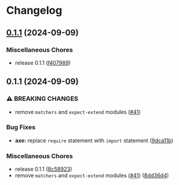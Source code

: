 # Changelog

## [0.1.1](https://github.com/koralle/vitest-axe/compare/v0.1.1...v0.1.1) (2024-09-09)


### Miscellaneous Chores

* release 0.1.1 ([f407989](https://github.com/koralle/vitest-axe/commit/f4079898a8cb718f2fdcb7e18f55b590bd593606))

## 0.1.1 (2024-09-09)


### ⚠ BREAKING CHANGES

* remove `matchers` and `expect-extend` modules ([#41](https://github.com/koralle/vitest-axe/issues/41))

### Bug Fixes

* **axe:** replace `require` statement with `import` statement ([9dca11b](https://github.com/koralle/vitest-axe/commit/9dca11b95be2f2aa179c3478fa9ff0fc5a29f58d))


### Miscellaneous Chores

* release 0.1.1 ([8c58923](https://github.com/koralle/vitest-axe/commit/8c589233f2ecff7948fc8c67a131498cf3266a49))
* remove `matchers` and `expect-extend` modules ([#41](https://github.com/koralle/vitest-axe/issues/41)) ([8dd36d4](https://github.com/koralle/vitest-axe/commit/8dd36d4870be41abf17b3861054497ebe6a6aaf1))
